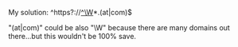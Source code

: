 My solution: ^https?://[^\\W](.?\\w)*.(at|com)$

"(at|com)" could be also "\\W" because there are many domains out there...but this wouldn't be 100% save.
